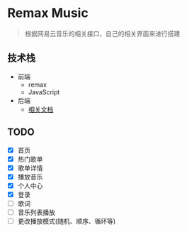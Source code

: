 # Remax Music

> 根据网易云音乐的相关接口，自己的相关界面来进行搭建

## 技术栈

+ 前端
  + remax
  + JavaScript
+ 后端
  + [相关文档](https://binaryify.github.io/NeteaseCloudMusicApi)

## TODO

- [x] 首页
- [x] 热门歌单
- [x] 歌单详情
- [x] 播放音乐
- [x] 个人中心
- [x] 登录
- [ ] 歌词
- [ ] 音乐列表播放
- [ ] 更改播放模式(随机、顺序、循环等)
